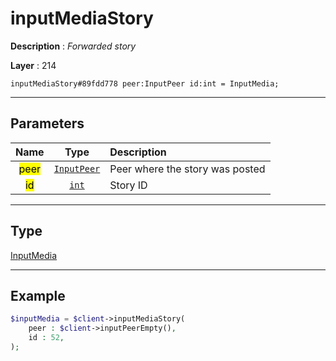 # inputMediaStory

**Description** : *Forwarded story*

**Layer** : 214

```tl
inputMediaStory#89fdd778 peer:InputPeer id:int = InputMedia;
```

---

## Parameters

| Name | Type | Description |
| :---: | :---: | :--- |
| <mark>peer</mark> | [`InputPeer`](type/InputPeer) | Peer where the story was posted |
| <mark>id</mark> | [`int`](type/int) | Story ID |

---

## Type

[InputMedia](type/InputMedia)

---

## Example

```php
$inputMedia = $client->inputMediaStory(
	peer : $client->inputPeerEmpty(),
	id : 52,
);
```
